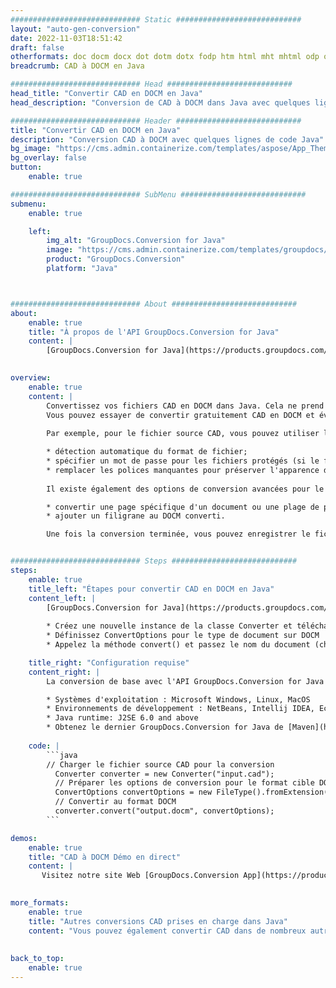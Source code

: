 ```yaml
---
############################# Static ############################
layout: "auto-gen-conversion"
date: 2022-11-03T18:51:42
draft: false
otherformats: doc docm docx dot dotm dotx fodp htm html mht mhtml odp odt otp pot potm potx pps ppsm ppsx ppt pptm pptx rtf
breadcrumb: CAD à DOCM en Java

############################# Head ############################
head_title: "Convertir CAD en DOCM en Java"
head_description: "Conversion de CAD à DOCM dans Java avec quelques lignes de code. Convertissez plus de 160 formats de fichiers à l'aide de l'API de conversion de documents GroupDocs pour Java"

############################# Header ############################
title: "Convertir CAD en DOCM en Java"
description: "Conversion CAD à DOCM avec quelques lignes de code Java"
bg_image: "https://cms.admin.containerize.com/templates/aspose/App_Themes/V3/images/bg/header1.png"
bg_overlay: false
button:
    enable: true

############################# SubMenu ############################
submenu:
    enable: true

    left:
        img_alt: "GroupDocs.Conversion for Java"
        image: "https://cms.admin.containerize.com/templates/groupdocs/images/product-logos/90x90-noborder/groupdocs-conversion-java.png"
        product: "GroupDocs.Conversion"
        platform: "Java"



############################# About ############################
about:
    enable: true
    title: "À propos de l'API GroupDocs.Conversion for Java"
    content: |
        [GroupDocs.Conversion for Java](https://products.groupdocs.com/conversion/java/) est une API de conversion de format de fichier avancée pour la conversion entre les formats d'image et de document populaires tels que Microsoft Office, OpenDocument, PDF, HTML, e-mail, CAO. et bien plus encore avec seulement quelques lignes de code. L'API native détecte automatiquement les formats des documents originaux et propose de nombreuses options de personnalisation des documents convertis. Outre la fonction d'extraction d'informations d'un document, il prend également en charge la mise en cache des résultats de conversion sur le disque local par défaut. Cependant, tout type de stockage de cache peut être pris en charge en implémentant les interfaces appropriées - Amazon S3, Dropbox, Google Drive, Windows Azure, Reddis ou tout autre.
    

overview:
    enable: true
    content: |
        Convertissez vos fichiers CAD en DOCM dans Java. Cela ne prend que quelques lignes de code Java sur n'importe quelle plate-forme de votre choix, telle que Windows, Linux, macOS.
        Vous pouvez essayer de convertir gratuitement CAD en DOCM et évaluer la qualité des résultats de conversion. En plus des scripts de conversion de fichiers simples, vous pouvez essayer des options plus sophistiquées pour charger le fichier source CAD et stocker la sortie DOCM. 
        
        Par exemple, pour le fichier source CAD, vous pouvez utiliser les options de chargement suivantes :

        * détection automatique du format de fichier;
        * spécifier un mot de passe pour les fichiers protégés (si le format de fichier le prend en charge);
        * remplacer les polices manquantes pour préserver l'apparence du document.
        
        Il existe également des options de conversion avancées pour le fichier DOCM :

        * convertir une page spécifique d'un document ou une plage de pages;
        * ajouter un filigrane au DOCM converti.

        Une fois la conversion terminée, vous pouvez enregistrer le fichier DOCM dans votre chemin de fichier local ou dans un stockage tiers tel que FTP, Amazon S3, Google Drive, Dropbox, etc. Veuillez noter - pour convertir CAD à DOCM, vous n'avez pas besoin d'installer de logiciel supplémentaire, tel que MS Office, Open Office, Adobe Acrobat Reader, etc.


############################# Steps ############################
steps:
    enable: true
    title_left: "Étapes pour convertir CAD en DOCM en Java"
    content_left: |
        [GroupDocs.Conversion for Java](https://products.groupdocs.com/conversion/java/) permet aux développeurs de convertir facilement le fichier CAD en DOCM avec quelques lignes de code.
        
        * Créez une nouvelle instance de la classe Converter et téléchargez le fichier CAD avec le chemin complet
        * Définissez ConvertOptions pour le type de document sur DOCM
        * Appelez la méthode convert() et passez le nom du document (chemin complet) et le format (DOCM) en tant que paramètre

    title_right: "Configuration requise"
    content_right: |
        La conversion de base avec l'API GroupDocs.Conversion for Java peut être effectuée avec seulement quelques lignes de code. Nos API sont prises en charge sur toutes les principales plates-formes et systèmes d'exploitation. Avant d'exécuter le code ci-dessous, assurez-vous que les prérequis suivants sont installés sur votre système.

        * Systèmes d'exploitation : Microsoft Windows, Linux, MacOS
        * Environnements de développement : NetBeans, Intellij IDEA, Eclipse, etc.
        * Java runtime: J2SE 6.0 and above
        * Obtenez le dernier GroupDocs.Conversion for Java de [Maven](https://repository.groupdocs.com/webapp/#/artifacts/browse/tree/General/repo/com/groupdocs/groupdocs-conversion)
         
    code: |
        ```java    
        // Charger le fichier source CAD pour la conversion
          Converter converter = new Converter("input.cad");
          // Préparer les options de conversion pour le format cible DOCM
          ConvertOptions convertOptions = new FileType().fromExtension("docm").getConvertOptions();
          // Convertir au format DOCM
          converter.convert("output.docm", convertOptions);
        ```

demos:
    enable: true
    title: "CAD à DOCM Démo en direct"
    content: |
       Visitez notre site Web [GroupDocs.Conversion App](https://products.groupdocs.app/conversion/family) et essayez la conversion CAD à DOCM maintenant. La démo gratuite présente les avantages suivants
          

more_formats:
    enable: true
    title: "Autres conversions CAD prises en charge dans Java"
    content: "Vous pouvez également convertir CAD dans de nombreux autres formats de fichiers. Veuillez consulter la liste ci-dessous."
       
       
back_to_top:
    enable: true
---
```

